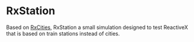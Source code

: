 # RxStation

Based on [RxCities](https://github.com/PerrigoGames/RxCities), RxStation a small simulation designed to test ReactiveX that is based on train stations instead of cities.